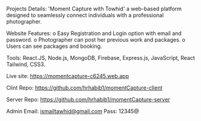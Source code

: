 Projects Details: 'Moment Capture with Towhid' a web-based platform designed to seamlessly connect individuals with a professional photographer.

Website Features: 
o	Easy Registration and Login option with email and password.
o	Photographer can post her previous work and packages.
o	Users can see packages and booking.

Tools: React.JS, Node.js, MongoDB, Firebase, Express.js, JavaScript, React Tailwind, CSS3.

Live site: https://momentcapture-c6245.web.app

Clint Repo: https://github.com/hrhabib1/momentCapture-client

Server Repo: https://github.com/hrhabib1/momentCapture-server

Admin Email: ismailtawhid@gmail.com Pass: 12345@
